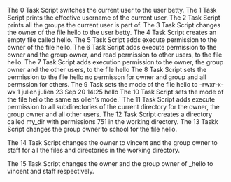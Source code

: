 The 0 Task Script switches the current user to the user betty.
The 1 Task Script prints the effective username of the current user.
The 2 Task Script prints all the groups the current user is part of.
The 3 Task Script changes the owner of the file hello to the user betty.
The 4 Task Script creates an empty file called hello.
The 5 Task Script adds execute permission to the owner of the file hello.
The 6 Task Script adds execute permission to the owner and the group owner, and read permission to other users, to the file hello.
The 7 Task Script adds execution permission to the owner, the group owner and the other users, to the file hello
The 8 Task Script sets the permission to the file hello no permisson for owner and group and all permssion for others.
The 9 Task  sets the mode of the file hello to -rwxr-x-wx 1 julien julien 23 Sep 20 14:25 hello
The 10 Task Script sets the mode of the file hello the same as olleh’s mode.`
The 11 Task Script adds execute permission to all subdirectories of the current directory for the owner, the group owner and all other users. 
The 12 Task Script creates a directory called my_dir with permissions 751 in the working directory.
The 13 Taskk Script changes the group owner to school for the file hello.

The 14 Task Script changes the owner to vincent and the group owner to staff for all the files and directories in the working directory.

The 15 Task Script changes the owner and the group owner of _hello to vincent and staff respectively.
